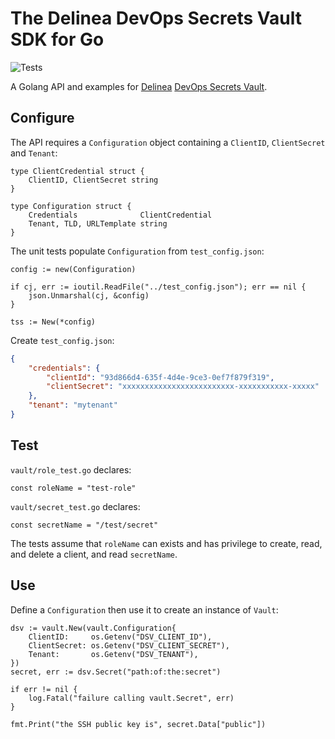 # The Delinea DevOps Secrets Vault SDK for Go

![Tests](https://github.com/DelineaXPM/dsv-sdk-go/workflows/Tests/badge.svg)

A Golang API and examples for [Delinea](https://delinea.com/)
[DevOps Secrets Vault](https://delinea.com/products/devops-secrets-management-vault).

## Configure

The API requires a `Configuration` object containing a `ClientID`, `ClientSecret`
and `Tenant`:

```golang
type ClientCredential struct {
    ClientID, ClientSecret string
}

type Configuration struct {
    Credentials              ClientCredential
    Tenant, TLD, URLTemplate string
}
```

The unit tests populate `Configuration` from `test_config.json`:

```golang
config := new(Configuration)

if cj, err := ioutil.ReadFile("../test_config.json"); err == nil {
    json.Unmarshal(cj, &config)
}

tss := New(*config)
```

Create `test_config.json`:

```json
{
    "credentials": {
        "clientId": "93d866d4-635f-4d4e-9ce3-0ef7f879f319",
        "clientSecret": "xxxxxxxxxxxxxxxxxxxxxxxxx-xxxxxxxxxxx-xxxxx"
    },
    "tenant": "mytenant"
}
```

## Test

`vault/role_test.go` declares:

```golang
const roleName = "test-role"
```

`vault/secret_test.go` declares:

```golang
const secretName = "/test/secret"
```

The tests assume that `roleName` can exists and has privilege to create, read,
and delete a client, and read `secretName`.

## Use

Define a `Configuration` then use it to create an instance of `Vault`:

```golang
dsv := vault.New(vault.Configuration{
    ClientID:     os.Getenv("DSV_CLIENT_ID"),
    ClientSecret: os.Getenv("DSV_CLIENT_SECRET"),
    Tenant:       os.Getenv("DSV_TENANT"),
})
secret, err := dsv.Secret("path:of:the:secret")

if err != nil {
    log.Fatal("failure calling vault.Secret", err)
}

fmt.Print("the SSH public key is", secret.Data["public"])
```
